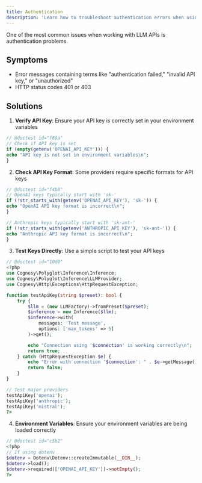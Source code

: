 ```yaml
---
title: Authentication
description: 'Learn how to troubleshoot authentication errors when using Polyglot.'
---
```


One of the most common issues when working with LLM APIs is authentication problems.

## Symptoms

- Error messages containing terms like "authentication failed," "invalid API key," or "unauthorized"
- HTTP status codes 401 or 403

## Solutions

1. **Verify API Key**: Ensure your API key is correctly set in your environment variables
```php
// @doctest id="f89a"
// Check if API key is set
if (empty(getenv('OPENAI_API_KEY'))) {
echo "API key is not set in environment variables\n";
}
```

2. **Check API Key Format**: Some providers require specific formats for API keys
```php
// @doctest id="f4b8"
// OpenAI keys typically start with 'sk-'
if (!str_starts_with(getenv('OPENAI_API_KEY'), 'sk-')) {
echo "OpenAI API key format is incorrect\n";
}

// Anthropic keys typically start with 'sk-ant-'
if (!str_starts_with(getenv('ANTHROPIC_API_KEY'), 'sk-ant-')) {
echo "Anthropic API key format is incorrect\n";
}
```

3. **Test Keys Directly**: Use a simple script to test your API keys

```php
// @doctest id="10d0"
<?php
use Cognesy\Polyglot\Inference\Inference;
use Cognesy\Polyglot\Inference\LLMProvider;
use Cognesy\Http\Exceptions\HttpRequestException;

function testApiKey(string $preset): bool {
    try {
        $llm = (new LLMFactory)->fromPreset($preset);
        $inference = new Inference($llm);
        $inference->with(
            messages: 'Test message',
            options: ['max_tokens' => 5]
        )->get();

        echo "Connection using '$connection' is working correctly\n";
        return true;
    } catch (HttpRequestException $e) {
        echo "Error with connection '$connection': " . $e->getMessage() . "\n";
        return false;
    }
}

// Test major providers
testApiKey('openai');
testApiKey('anthropic');
testApiKey('mistral');
?>
```

4. **Environment Variables**: Ensure your environment variables are being loaded correctly
```php
// @doctest id="c5b2"
<?php
// If using dotenv
$dotenv = Dotenv\Dotenv::createImmutable(__DIR__);
$dotenv->load();
$dotenv->required(['OPENAI_API_KEY'])->notEmpty();
?>
```
